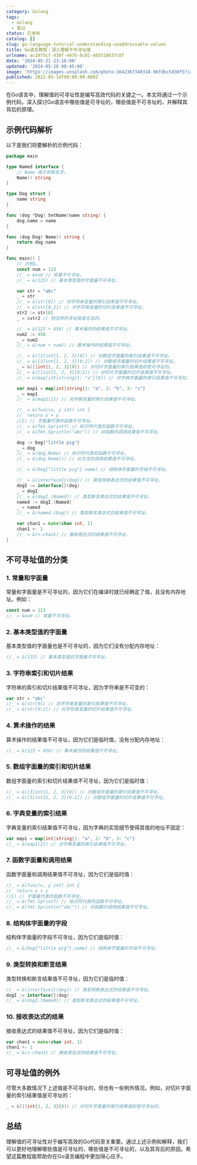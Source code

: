 ```yaml
---
category: Golang
tags:
  - Golang
  - 笔记
status: 已发布
catalog: []
slug: go-language-tutorial-understanding-unaddressable-values
title: Go语言教程：深入理解不可寻址值
urlname: ac1075cf-430f-447b-8c01-465510637c8f
date: '2024-05-21 23:16:00'
updated: '2024-05-28 00:45:00'
image: 'https://images.unsplash.com/photo-1642367340318-96fdbc5d30f5?ixlib=rb-4.0.3&q=85&fm=jpg&crop=entropy&cs=srgb'
published: 2022-05-14T08:00:00.000Z
---
```


在Go语言中，理解值的可寻址性是编写高效代码的关键之一。本文将通过一个示例代码，深入探讨Go语言中哪些值是可寻址的，哪些值是不可寻址的，并解释其背后的原理。


## 示例代码解析


以下是我们将要解析的示例代码：


```go
package main

type Named interface {
	// Name 用于获取名字。
	Name() string
}

type Dog struct {
	name string
}

func (dog *Dog) SetName(name string) {
	dog.name = name
}

func (dog Dog) Name() string {
	return dog.name
}

func main() {
	// 示例1。
	const num = 123
	//_ = &num // 常量不可寻址。
	//_ = &(123) // 基本类型值的字面量不可寻址。

	var str = "abc"
	_ = str
	//_ = &(str[0]) // 对字符串变量的索引结果值不可寻址。
	//_ = &(str[0:2]) // 对字符串变量的切片结果值不可寻址。
	str2 := str[0]
	_ = &str2 // 但这样的寻址就是合法的。

	//_ = &(123 + 456) // 算术操作的结果值不可寻址。
	num2 := 456
	_ = num2
	//_ = &(num + num2) // 算术操作的结果值不可寻址。

	//_ = &([3]int{1, 2, 3}[0]) // 对数组字面量的索引结果值不可寻址。
	//_ = &([3]int{1, 2, 3}[0:2]) // 对数组字面量的切片结果值不可寻址。
	_ = &([]int{1, 2, 3}[0]) // 对切片字面量的索引结果值却是可寻址的。
	//_ = &([]int{1, 2, 3}[0:2]) // 对切片字面量的切片结果值不可寻址。
	//_ = &(map[int]string{1: "a"}[0]) // 对字典字面量的索引结果值不可寻址。

	var map1 = map[int]string{1: "a", 2: "b", 3: "c"}
	_ = map1
	//_ = &(map1[2]) // 对字典变量的索引结果值不可寻址。

	//_ = &(func(x, y int) int {
	//	return x + y
	//}) // 字面量代表的函数不可寻址。
	//_ = &(fmt.Sprintf) // 标识符代表的函数不可寻址。
	//_ = &(fmt.Sprintln("abc")) // 对函数的调用结果值不可寻址。

	dog := Dog{"little pig"}
	_ = dog
	//_ = &(dog.Name) // 标识符代表的函数不可寻址。
	//_ = &(dog.Name()) // 对方法的调用结果值不可寻址。

	//_ = &(Dog{"little pig"}.name) // 结构体字面量的字段不可寻址。

	//_ = &(interface{}(dog)) // 类型转换表达式的结果值不可寻址。
	dogI := interface{}(dog)
	_ = dogI
	//_ = &(dogI.(Named)) // 类型断言表达式的结果值不可寻址。
	named := dogI.(Named)
	_ = named
	//_ = &(named.(Dog)) // 类型断言表达式的结果值不可寻址。

	var chan1 = make(chan int, 1)
	chan1 <- 1
	//_ = &(<-chan1) // 接收表达式的结果值不可寻址。
}

```


## 不可寻址值的分类


### 1. 常量和字面量


常量和字面量是不可寻址的，因为它们在编译时就已经确定了值，且没有内存地址。例如：


```go
const num = 123
//_ = &num // 常量不可寻址。

```


### 2. 基本类型值的字面量


基本类型值的字面量也是不可寻址的，因为它们没有分配内存地址：


```go
//_ = &(123) // 基本类型值的字面量不可寻址。

```


### 3. 字符串索引和切片结果


字符串的索引和切片结果值不可寻址，因为字符串是不可变的：


```go
var str = "abc"
//_ = &(str[0]) // 对字符串变量的索引结果值不可寻址。
//_ = &(str[0:2]) // 对字符串变量的切片结果值不可寻址。

```


### 4. 算术操作的结果


算术操作的结果值不可寻址，因为它们是临时值，没有分配内存地址：


```go
//_ = &(123 + 456) // 算术操作的结果值不可寻址。

```


### 5. 数组字面量的索引和切片结果


数组字面量的索引和切片结果值不可寻址，因为它们是临时值：


```go
//_ = &([3]int{1, 2, 3}[0]) // 对数组字面量的索引结果值不可寻址。
//_ = &([3]int{1, 2, 3}[0:2]) // 对数组字面量的切片结果值不可寻址。

```


### 6. 字典变量的索引结果


字典变量的索引结果值不可寻址，因为字典的实现细节使得其值的地址不固定：


```go
var map1 = map[int]string{1: "a", 2: "b", 3: "c"}
//_ = &(map1[2]) // 对字典变量的索引结果值不可寻址。

```


### 7. 函数字面量和调用结果


函数字面量和调用结果值不可寻址，因为它们是临时值：


```go
//_ = &(func(x, y int) int {
//	return x + y
//}) // 字面量代表的函数不可寻址。
//_ = &(fmt.Sprintf) // 标识符代表的函数不可寻址。
//_ = &(fmt.Sprintln("abc")) // 对函数的调用结果值不可寻址。

```


### 8. 结构体字面量的字段


结构体字面量的字段不可寻址，因为它们是临时值：


```go
//_ = &(Dog{"little pig"}.name) // 结构体字面量的字段不可寻址。

```


### 9. 类型转换和断言结果


类型转换和断言结果值不可寻址，因为它们是临时值：


```go
//_ = &(interface{}(dog)) // 类型转换表达式的结果值不可寻址。
dogI := interface{}(dog)
//_ = &(dogI.(Named)) // 类型断言表达式的结果值不可寻址。

```


### 10. 接收表达式的结果


接收表达式的结果值不可寻址，因为它们是临时值：


```go
var chan1 = make(chan int, 1)
chan1 <- 1
//_ = &(<-chan1) // 接收表达式的结果值不可寻址。

```


## 可寻址值的例外


尽管大多数情况下上述值是不可寻址的，但也有一些例外情况。例如，对切片字面量的索引结果值是可寻址的：


```go
_ = &([]int{1, 2, 3}[0]) // 对切片字面量的索引结果值却是可寻址的。

```


## 总结


理解值的可寻址性对于编写高效的Go代码至关重要。通过上述示例和解释，我们可以更好地理解哪些值是可寻址的，哪些值是不可寻址的，以及其背后的原因。希望这篇教程能帮助你在Go语言编程中更加得心应手。

